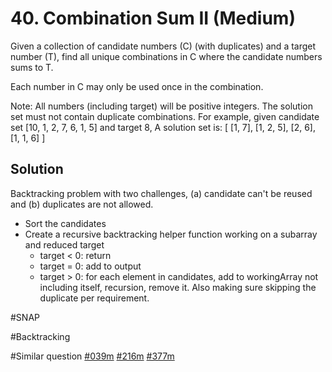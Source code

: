 # 40. Combination Sum II (Medium)

Given a collection of candidate numbers (C) (with duplicates) and a target number (T), find all unique combinations in C where the candidate numbers sums to T.

Each number in C may only be used once in the combination.

Note:
All numbers (including target) will be positive integers.
The solution set must not contain duplicate combinations.
For example, given candidate set [10, 1, 2, 7, 6, 1, 5] and target 8, 
A solution set is: 
[
  [1, 7],
  [1, 2, 5],
  [2, 6],
  [1, 1, 6]
]

## Solution
Backtracking problem with two challenges, (a) candidate can't be reused and (b) duplicates are not allowed.
- Sort the candidates
- Create a recursive backtracking helper function working on a subarray and reduced target
  - target < 0: return
  - target = 0: add to output
  - target > 0: for each element in candidates, add to workingArray not including itself, recursion, remove it. Also making sure skipping the duplicate per requirement.

#SNAP

#Backtracking

#Similar question [#039m](../p039m/README.md) [#216m](../p216m/README.md) [#377m](../p377m/README.md)
